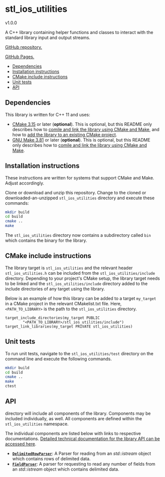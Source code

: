 # stl_ios_utilities

v1.0.0

A C++ library containing helper functions and classes to interact with the
standard library input and output streams.

[GitHub repository.](https://github.com/JasperBraun/stl_ios_utilities.git)

[GitHub Pages.](https://jasperbraun.github.io/stl_ios_utilities/)

* [Dependencies](#dependencies)
* [Installation instructions](#installation-instructions)
* [CMake include instructions](#cmake-include-instructions)
* [Unit tests](#unit-tests)
* [API](#api)

## Dependencies

This library is written for C++ 11 and uses:
* [CMake 3.15](https://cmake.org/) or later (**optional**). This is
  optional, but this README only describes how to [comile and link the library
  using CMake and Make](#installation-instructions), and how to [add the library
  to an existing CMake project](#cmake-include-instructions).
* [GNU Make 3.81](https://www.gnu.org/software/make/) or later (**optional**).
  This is optional, but this README only describes how to [comile and link the
  library using CMake and Make](#installation-instructions).

## Installation instructions

These instructions are written for systems that support CMake and Make. Adjust
accordingly.

Clone or download and unzip this repository. Change to the cloned or
downloaded-an-unzipped `stl_ios_utilities` directory and execute these commands:

```sh
mkdir build
cd build
cmake ..
make
```

The `stl_ios_utilities` directory now contains a subdirectory called `bin` which
contains the binary for the library.

## CMake include instructions

The library target is `stl_ios_utilities` and the relevant header
`stl_ios_utilities.h` can be included from the `stl_ios_utilities/include`
directory. Depending to your project's CMake setup, the library target needs to
be linked and the `stl_ios_utilities/include` directory added to the include
directories of any target using the library.

Below is an example of how this library can be added to a target `my_target` in
a CMake project in the relevant CMakelist.txt file. Here, `<PATH_TO_LIBRARY>` is
the path to the `stl_ios_utilities` directory.

```
target_include_directories(my_target PUBLIC
        "<PATH_TO_LIBRARY>/stl_ios_utilities/include")
target_link_libraries(my_target PRIVATE stl_ios_utilities)
```

## Unit tests

To run unit tests, navigate to the `stl_ios_utilities/test` directory on the
command line and execute the following commands.

```sh
mkdir build
cd build
cmake ..
make
ctest
```

## API

directory will include all components of the library. Components may be included
individually, as well. All components are defined within the `stl_ios_utilities`
namespace.

The individual components are listed below with links to respective
documentations. [Detailed technical documentation for the library API can be
accessed here](https://jasperbraun.github.io/stl_ios_utilities/docs/doxygen/html/index.html).

* [**`DelimitedRowParser`**](docs/delimited_row_parser.md): A Parser for reading
  from an *std::istream* object which contains rows of delimited data.
* [**`FieldParser`**](docs/field_parser.md): A parser for requesting to read any
  number of fields from an *std::istream* object which contains delimited data.

